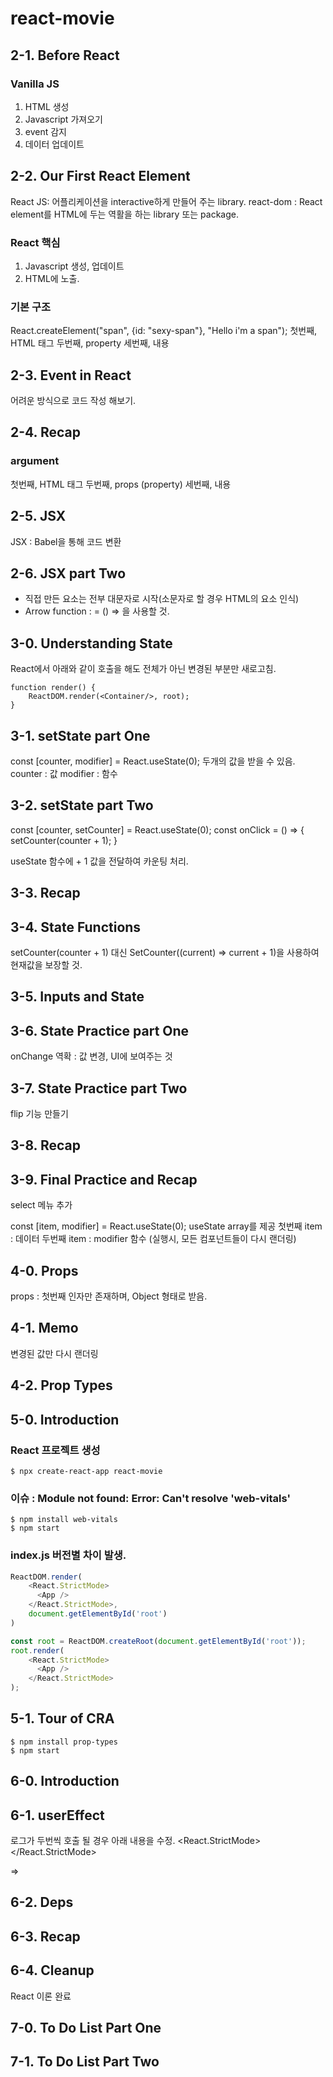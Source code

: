 # react-movie

## 2-1. Before React
### Vanilla JS
1. HTML 생성
2. Javascript 가져오기
3. event 감지
4. 데이터 업데이트

## 2-2. Our First React Element
React JS: 어플리케이션을 interactive하게 만들어 주는 library.
react-dom : React element를 HTML에 두는 역활을 하는 library 또는 package.

### React 핵심
1. Javascript 생성, 업데이트
2. HTML에 노출.

### 기본 구조
React.createElement("span", {id: "sexy-span"}, "Hello i'm a span");
첫번째, HTML 태그
두번째, property
세번째, 내용

## 2-3. Event in React
어려운 방식으로 코드 작성 해보기.

## 2-4. Recap
### argument
첫번째, HTML 태그
두번째, props (property)
세번째, 내용

## 2-5. JSX
JSX : Babel을 통해 코드 변환

## 2-6. JSX part Two
* 직접 만든 요소는 전부 대문자로 시작(소문자로 할 경우 HTML의 요소 인식)
* Arrow function : = () => 을 사용할 것.

## 3-0. Understanding State
React에서 아래와 같이 호출을 해도 전체가 아닌 변경된 부분만 새로고침.
```react
function render() {
    ReactDOM.render(<Container/>, root);
}
```

## 3-1. setState part One
const [counter, modifier] = React.useState(0);
두개의 값을 받을 수 있음.
counter : 값
modifier : 함수

## 3-2. setState part Two
const [counter, setCounter] = React.useState(0);
const onClick = () => {
setCounter(counter + 1);
}

useState 함수에 + 1 값을 전달하여 카운팅 처리.

## 3-3. Recap

## 3-4. State Functions
setCounter(counter + 1) 대신 SetCounter((current) => current +  1)을 사용하여 현재값을 보장할 것.

## 3-5. Inputs and State

## 3-6. State Practice part One
onChange 역확 : 값 변경, UI에 보여주는 것

## 3-7. State Practice part Two
flip 기능 만들기

## 3-8. Recap

## 3-9. Final Practice and Recap
select 메뉴 추가

const [item, modifier] = React.useState(0);
useState array를 제공
첫번째 item : 데이터
두번째 item : modifier 함수 (실행시, 모든 컴포넌트들이 다시 랜더링)

## 4-0. Props
props : 첫번째 인자만 존재하며, Object 형태로 받음.

## 4-1. Memo
변경된 값만 다시 랜더링

## 4-2. Prop Types

## 5-0. Introduction
### React 프로젝트 생성
```
$ npx create-react-app react-movie
```

### 이슈 : Module not found: Error: Can't resolve 'web-vitals'
```
$ npm install web-vitals
$ npm start
```

### index.js 버전별 차이 발생.
```js
ReactDOM.render(
    <React.StrictMode>
      <App />
    </React.StrictMode>,
    document.getElementById('root')
)

const root = ReactDOM.createRoot(document.getElementById('root'));
root.render(
    <React.StrictMode>
      <App />
    </React.StrictMode>
);
```

## 5-1. Tour of CRA
```
$ npm install prop-types
$ npm start
```

## 6-0. Introduction

## 6-1. userEffect
로그가 두번씩 호출 될 경우 아래 내용을 수정.
<React.StrictMode>
<App />
</React.StrictMode>

=>

<App />

## 6-2. Deps

## 6-3. Recap

## 6-4. Cleanup
React 이론 완료

## 7-0. To Do List Part One

## 7-1. To Do List Part Two